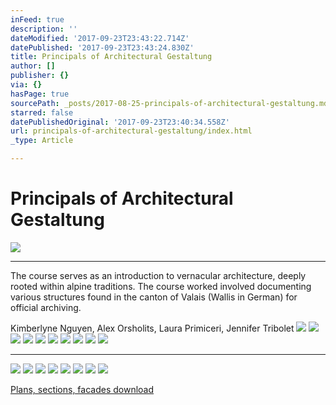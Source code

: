```yaml
---
inFeed: true
description: ''
dateModified: '2017-09-23T23:43:22.714Z'
datePublished: '2017-09-23T23:43:24.830Z'
title: Principals of Architectural Gestaltung
author: []
publisher: {}
via: {}
hasPage: true
sourcePath: _posts/2017-08-25-principals-of-architectural-gestaltung.md
starred: false
datePublishedOriginal: '2017-09-23T23:40:34.558Z'
url: principals-of-architectural-gestaltung/index.html
_type: Article

---
```

# Principals of Architectural Gestaltung
![](https://s3-us-west-2.amazonaws.com/the-grid-img/p/459c79ca3bf4ab3ba5d26b1f22af1e3b57ab845b.jpg)

---

The course serves as an introduction to vernacular architecture, deeply rooted within alpine traditions. The course worked involved documenting various structures found in the canton of Valais (Wallis in German) for official archiving.

Kimberlyne Nguyen, Alex Orsholits, Laura Primiceri, Jennifer Tribolet
![](https://s3-us-west-2.amazonaws.com/the-grid-img/p/0c9cba08062bb83d82fbd23f85c493b274178292.jpg)
![](https://the-grid-user-content.s3-us-west-2.amazonaws.com/71717996-4eb0-4248-ad9f-eff04fc03c36.jpg)
![](https://s3-us-west-2.amazonaws.com/the-grid-img/p/895d4c016e5dbdecff912325e7170eb9f7b08b60.jpg)
![](https://s3-us-west-2.amazonaws.com/the-grid-img/p/f3b16b57bf7b9faf52d4db0841a298be638cfdd1.jpg)
![](https://s3-us-west-2.amazonaws.com/the-grid-img/p/728d6449f238f33ebad524d133e81d96434bd18a.jpg)
![](https://s3-us-west-2.amazonaws.com/the-grid-img/p/cc35594b7eaecc9f98aa1893d7cda867a8c92710.jpg)
![](https://s3-us-west-2.amazonaws.com/the-grid-img/p/8aca72231a491f96e970819257249a86929d83ef.jpg)
![](https://s3-us-west-2.amazonaws.com/the-grid-img/p/082c3267e103f7ba45c83d8846db5c08a63729e7.jpg)
![](https://s3-us-west-2.amazonaws.com/the-grid-img/p/7684ae4f2807263b3a7fe57aa8722162aa59d4be.jpg)
![](https://s3-us-west-2.amazonaws.com/the-grid-img/p/b68423c05935d63f7f4fb210e2add6d1afe437d3.jpg)

---

![](https://s3-us-west-2.amazonaws.com/the-grid-img/p/d7e0e79f1dfcd475a191c7405772b30139a64b99.jpg)
![](https://s3-us-west-2.amazonaws.com/the-grid-img/p/6c3d5e95cc944b09967f348f13ca1d76bb59e43e.jpg)
![](https://s3-us-west-2.amazonaws.com/the-grid-img/p/e71e83f1c2c121e1bb8d250dab964377801376ee.jpg)
![](https://the-grid-user-content.s3-us-west-2.amazonaws.com/579c99d5-e78f-4673-89ff-6d26cdef1bbc.jpg)
![](https://s3-us-west-2.amazonaws.com/the-grid-img/p/b70ac933ad7e98e5e02640b1c23c9cf622219c18.jpg)
![](https://s3-us-west-2.amazonaws.com/the-grid-img/p/d561ce5ea2d8bfa7699dd513c0fe9ae3d79144e8.jpg)
![](https://s3-us-west-2.amazonaws.com/the-grid-img/p/70e1f084d2610bbf645659559ca04804cb0bcaa6.jpg)
![](https://the-grid-user-content.s3-us-west-2.amazonaws.com/e8ad2dd6-3375-43fa-8b15-05244b71ec70.jpg)

[Plans, sections, facades download][0]

[0]: https://drive.google.com/file/d/0Bz-bSUCMZAQ7ZEtGRjE5T0JvWFU/view?usp=sharing "Download"